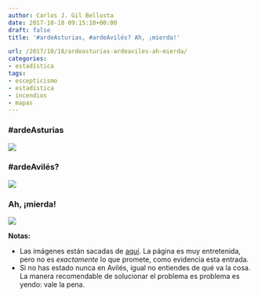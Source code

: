 ```yaml
---
author: Carlos J. Gil Bellosta
date: 2017-10-18 09:15:10+00:00
draft: false
title: '#ardeAsturias, #ardeAvilés? Ah, ¡mierda!'

url: /2017/10/18/ardeasturias-ardeaviles-ah-mierda/
categories:
- estadística
tags:
- escepticismo
- estadística
- incendios
- mapas
---
```


### #ardeAsturias

![](/wp-uploads/2017/10/arde_asturias.jpg)

### #ardeAvilés?

![](/wp-uploads/2017/10/arde_aviles.jpg)

### Ah, ¡mierda!

![](/wp-uploads/2017/10/ah_mierda.jpg)

**Notas:**

* Las imágenes están sacadas de [aquí](http://www.globalforestwatch.org/map/14/43.56/-5.90/ALL/satellite/viirs_fires_alerts?tab=analysis-tab&begin=2017-10-13&end=2017-10-16&dont_analyze=true). La página es muy entretenida, pero no es _exactamente_ lo que promete, como evidencia esta entrada.
* Si no has estado nunca en Avilés, igual no entiendes de qué va la cosa. La manera recomendable de solucionar el problema es problema es yendo: vale la pena.



